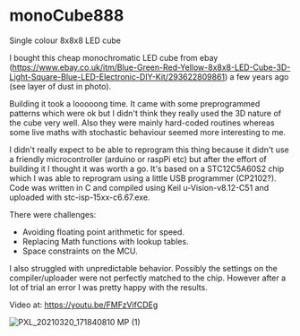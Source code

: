# monoCube888
Single colour 8x8x8 LED cube

I bought this cheap monochromatic LED cube from ebay (https://www.ebay.co.uk/itm/Blue-Green-Red-Yellow-8x8x8-LED-Cube-3D-Light-Square-Blue-LED-Electronic-DIY-Kit/293622809861) a few years ago (see layer of dust in photo).

Building it took a looooong time. It came with some preprogrammed patterns which were ok but I didn't think they really used the 3D nature of the cube very well. Also they were mainly hard-coded routines whereas some live maths with stochastic behaviour seemed more interesting to me.

I didn't really expect to be able to reprogram this thing because it didn't use a friendly microcontroller (arduino or raspPi etc) but after the effort of building it I thought it was worth a go. It's based on a STC12C5A60S2 chip which I was able to reprogram using a little USB programmer (CP2102?). Code was written in C and compiled using Keil u-Vision-v8.12-C51 and uploaded with stc-isp-15xx-c6.67.exe. 

There were challenges:
- Avoiding floating point arithmetic for speed. 
- Replacing Math functions with lookup tables.
- Space constraints on the MCU. 

I also struggled with unpredictable behavior. Possibly the settings on the compiler/uploader were not perfectly matched to the chip. However after a lot of trial an error I was pretty happy with the results.

Video at: https://youtu.be/FMFzVifCDEg

![PXL_20210320_171840810 MP (1)](https://user-images.githubusercontent.com/25584653/111881534-b6d73400-89a8-11eb-9afd-a40e3d7c09f2.jpg)

